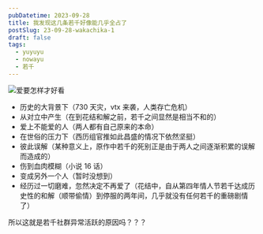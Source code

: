 ```yaml
---
pubDatetime: 2023-09-28
title: 我发现这几条若千好像能几乎全占了
postSlug: 23-09-28-wakachika-1
draft: false
tags:
  - yuyuyu
  - nowayu
  - 若千
---
```


![爱要怎样才好看](/blog-images/爱要怎样才好看.jpg)

- 历史的大背景下（730 天灾，vtx 来袭，人类存亡危机）
- 从对立中产生（在到花结和解之前，若千之间显然是相当不和的）
- 爱上不能爱的人（两人都有自己原来的本命）
- 在世俗的压力下（西历组官推如此昌盛的情况下依然坚挺）
- 彼此误解（某种意义上，原作中若千的死别正是由于两人之间逐渐积累的误解而造成的）
- 伤到血肉模糊（小说 16 话）
- 变成另外一个人（暂时没想到）
- 经历过一切磨难，忽然决定不再爱了（花结中，自从第四年情人节若千达成历史性的和解（顺带偷情）到停服的两年间，几乎就没有任何若千的重磅剧情了）

所以这就是若千社群异常活跃的原因吗？？？
